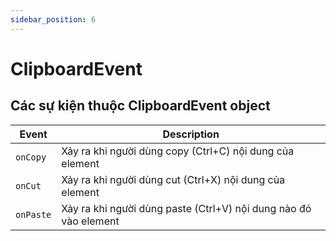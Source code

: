 ```yaml
---
sidebar_position: 6
---
```


# ClipboardEvent

## Các sự kiện thuộc ClipboardEvent object

| Event     | Description                                                      |
| --------- | ---------------------------------------------------------------- |
| `onCopy`  | Xảy ra khi người dùng copy (Ctrl+C) nội dung của element         |
| `onCut`   | Xảy ra khi người dùng cut (Ctrl+X) nội dung của element          |
| `onPaste` | Xảy ra khi người dùng paste (Ctrl+V) nội dung nào đó vào element |
